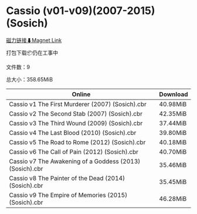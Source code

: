 # Cassio (v01-v09)(2007-2015)(Sosich)

[磁力链接⬇Magnet Link](magnet:?xt=urn:btih:b50d6f188450962e641486a82c63c804c6f40297&dn=Cassio%20%28v01-v09%29%282007-2015%29%28Sosich%29)

打包下载📦仍在工事中

文件数：9

总大小：358.65MiB

Online | Download
--- | ---
Cassio v1 The First Murderer (2007) (Sosich).cbr | 40.98MiB
Cassio v2 The Second Stab (2007) (Sosich).cbr | 42.35MiB
Cassio v3 The Third Wound (2009) (Sosich).cbr | 37.44MiB
Cassio v4 The Last Blood (2010) (Sosich).cbr | 39.80MiB
Cassio v5 The Road to Rome (2012) (Sosich).cbr | 40.18MiB
Cassio v6 The Call of Pain (2012) (Sosich).cbr | 40.70MiB
Cassio v7 The Awakening of a Goddess (2013) (Sosich).cbr | 35.46MiB
Cassio v8 The Painter of the Dead (2014) (Sosich).cbr | 35.45MiB
Cassio v9 The Empire of Memories (2015) (Sosich).cbr | 46.28MiB